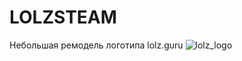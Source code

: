 # LOLZSTEAM
Небольшая ремодель логотипа lolz.guru
![lolz_logo](https://github.com/SakurajimaMai0212/LOLZSTEAM/assets/63291048/07c772ac-8471-4c60-a116-fac2b77a8a14)
